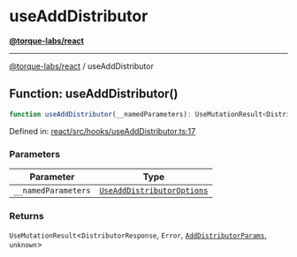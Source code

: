 # useAddDistributor

[**@torque-labs/react**](../)

***

[@torque-labs/react](../) / useAddDistributor

## Function: useAddDistributor()

```ts
function useAddDistributor(__namedParameters): UseMutationResult<DistributorResponse, Error, AddDistributorParams, unknown>
```

Defined in: [react/src/hooks/useAddDistributor.ts:17](https://github.com/torque-labs/monorepo/blob/2ebf07140779767733d669c69d4b6e369a4193c3/packages/react/src/hooks/useAddDistributor.ts#L17)

### Parameters

| Parameter           | Type                                                                                                   |
| ------------------- | ------------------------------------------------------------------------------------------------------ |
| `__namedParameters` | [`UseAddDistributorOptions`](../../../reference/platform/react/interfaces/UseAddDistributorOptions.md) |

### Returns

`UseMutationResult`<`DistributorResponse`, `Error`, [`AddDistributorParams`](../../../reference/platform/react/interfaces/AddDistributorParams.md), `unknown`>
